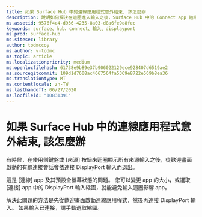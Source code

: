 ```yaml
---
title: 如果 Surface Hub 中的連線應用程式意外結束, 該怎麼辦
description: 說明如何解決在迴圈進入輸入之後，Surface Hub 中的 Connect app 結束的 [歡迎] 畫面問題。
ms.assetid: 9576f4e4-d936-4235-8a03-d8a6fe9e8fec
keywords: surface、hub、connect、輸入、displayport
ms.prod: surface-hub
ms.sitesec: library
author: todmccoy
ms.author: v-todmc
ms.topic: article
ms.localizationpriority: medium
ms.openlocfilehash: 61738e9b89e37b906022129ece928407d6519ae2
ms.sourcegitcommit: 109d1d7608ac4667564fa5369e8722e569b8ea36
ms.translationtype: MT
ms.contentlocale: zh-TW
ms.lasthandoff: 06/27/2020
ms.locfileid: "10831391"
---
```

# 如果 Surface Hub 中的連線應用程式意外結束, 該怎麼辦

有時候，在使用側鍵盤或 [來源] 按鈕來迴圈顯示所有來源輸入之後，從歡迎畫面啟動的有線連接會話會依連接 DisplayPort 輸入而退出。

這是 [連線] app 及其預設全螢幕狀態的問題。 您可以變更 app 的大小，或選取 [連接] app 中的 DisplayPort 輸入縮圖，就能避免輸入迴圈影響 app。

解決此問題的方法是先從歡迎畫面啟動連線應用程式，然後再連接 DisplayPort 輸入。 如果輸入已連接，請手動選取縮圖。